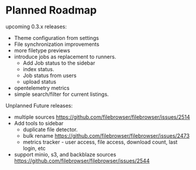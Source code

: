 # Planned Roadmap

upcoming 0.3.x releases:

- Theme configuration from settings
- File synchronization improvements
- more filetype previews
- introduce jobs as replacement to runners.
  - Add Job status to the sidebar
  - index status.
  - Job status from users
  - upload status
- opentelemetry metrics
- simple search/filter for current listings.

Unplanned Future releases:
  - multiple sources https://github.com/filebrowser/filebrowser/issues/2514
  - Add tools to sidebar
    - duplicate file detector.
    - bulk rename https://github.com/filebrowser/filebrowser/issues/2473
    - metrics tracker - user access, file access, download count, last login, etc
  - support minio, s3, and backblaze sources https://github.com/filebrowser/filebrowser/issues/2544
